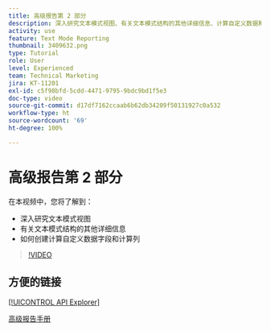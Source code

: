 ```yaml
---
title: 高级报告第 2 部分
description: 深入研究文本模式视图、有关文本模式结构的其他详细信息、计算自定义数据和计算列。
activity: use
feature: Text Mode Reporting
thumbnail: 3409632.png
type: Tutorial
role: User
level: Experienced
team: Technical Marketing
jira: KT-11201
exl-id: c5f98bfd-5cdd-4471-9795-9bdc9bd1f5e3
doc-type: video
source-git-commit: d17df7162ccaab6b62db34209f50131927c0a532
workflow-type: ht
source-wordcount: '69'
ht-degree: 100%

---
```


# 高级报告第 2 部分

在本视频中，您将了解到：

* 深入研究文本模式视图
* 有关文本模式结构的其他详细信息
* 如何创建计算自定义数据字段和计算列

>[!VIDEO](https://video.tv.adobe.com/v/3409634/?quality=12&learn=on&enablevpops)

## 方便的链接

[[!UICONTROL API Explorer]](https://developer.adobe.com/workfront/api-explorer/)

[高级报告手册](/help/assets/advanced-reporting-manual.pdf)
